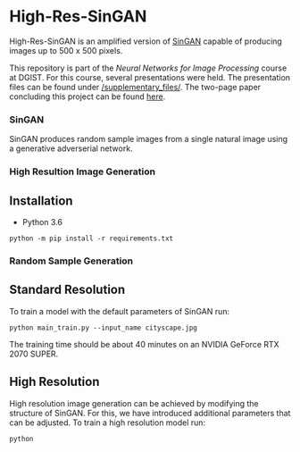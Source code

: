# High-Res-SinGAN

High-Res-SinGAN is an amplified version of [SinGAN](https://github.com/tamarott/SinGAN.git)
capable of producing images up to 500 x 500 pixels.

This repository is part of the *Neural Networks for Image Processing* course at DGIST.
For this course, several presentations were held. The presentation files can be found
under [/supplementary_files/](supplementary_files/). The two-page paper concluding this
project can be found [here]().

### SinGAN

SinGAN produces random sample images from a single natural image using a generative adverserial network.


### High Resultion Image Generation



## Installation

- Python 3.6

```
python -m pip install -r requirements.txt
```

### Random Sample Generation

## Standard Resolution

To train a model with the default parameters of SinGAN run:
```
python main_train.py --input_name cityscape.jpg
```
The training time should be about 40 minutes on an NVIDIA GeForce RTX 2070 SUPER.

## High Resolution

High resolution image generation can be achieved by modifying the structure of SinGAN. For this, we have 
introduced additional parameters that can be adjusted. To train a high resolution model run:
```
python
```


